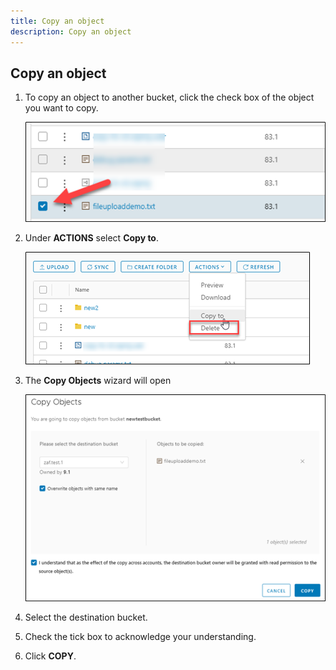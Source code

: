 ```yaml
---
title: Copy an object
description: Copy an object
---
```


## Copy an object

1. To copy an object to another bucket, click the check box of the object you want to copy.

    ![copy object](./assets/copy_object.png)  

1. Under **ACTIONS** select **Copy to**.

    ![copy object](./assets/copy_object2.png)  

1. The **Copy Objects** wizard will open

    ![copy object](./assets/copy_object3.png)

1. Select the destination bucket.

1. Check the tick box to acknowledge your understanding.

1. Click **COPY**.
